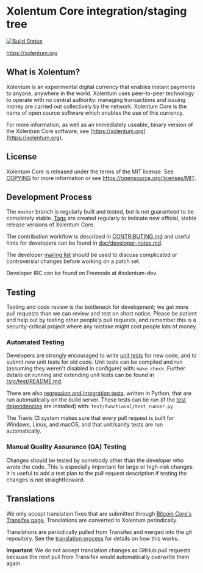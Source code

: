 Xolentum Core integration/staging tree
=====================================

[![Build Status](https://travis-ci.org/xolentum-project/xolentum.svg?branch=master)](https://travis-ci.org/xolentum-project/xolentum)

https://xolentum.org

What is Xolentum?
----------------

Xolentum is an experimental digital currency that enables instant payments to
anyone, anywhere in the world. Xolentum uses peer-to-peer technology to operate
with no central authority: managing transactions and issuing money are carried
out collectively by the network. Xolentum Core is the name of open source
software which enables the use of this currency.

For more information, as well as an immediately useable, binary version of
the Xolentum Core software, see [https://xolentum.org](https://xolentum.org).

License
-------

Xolentum Core is released under the terms of the MIT license. See [COPYING](COPYING) for more
information or see https://opensource.org/licenses/MIT.

Development Process
-------------------

The `master` branch is regularly built and tested, but is not guaranteed to be
completely stable. [Tags](https://github.com/xolentum-project/xolentum/tags) are created
regularly to indicate new official, stable release versions of Xolentum Core.

The contribution workflow is described in [CONTRIBUTING.md](CONTRIBUTING.md)
and useful hints for developers can be found in [doc/developer-notes.md](doc/developer-notes.md).

The developer [mailing list](https://groups.google.com/forum/#!forum/xolentum-dev)
should be used to discuss complicated or controversial changes before working
on a patch set.

Developer IRC can be found on Freenode at #xolentum-dev.

Testing
-------

Testing and code review is the bottleneck for development; we get more pull
requests than we can review and test on short notice. Please be patient and help out by testing
other people's pull requests, and remember this is a security-critical project where any mistake might cost people
lots of money.

### Automated Testing

Developers are strongly encouraged to write [unit tests](src/test/README.md) for new code, and to
submit new unit tests for old code. Unit tests can be compiled and run
(assuming they weren't disabled in configure) with: `make check`. Further details on running
and extending unit tests can be found in [/src/test/README.md](/src/test/README.md).

There are also [regression and integration tests](/test), written
in Python, that are run automatically on the build server.
These tests can be run (if the [test dependencies](/test) are installed) with: `test/functional/test_runner.py`

The Travis CI system makes sure that every pull request is built for Windows, Linux, and macOS, and that unit/sanity tests are run automatically.

### Manual Quality Assurance (QA) Testing

Changes should be tested by somebody other than the developer who wrote the
code. This is especially important for large or high-risk changes. It is useful
to add a test plan to the pull request description if testing the changes is
not straightforward.

Translations
------------

We only accept translation fixes that are submitted through [Bitcoin Core's Transifex page](https://www.transifex.com/projects/p/bitcoin/).
Translations are converted to Xolentum periodically.

Translations are periodically pulled from Transifex and merged into the git repository. See the
[translation process](doc/translation_process.md) for details on how this works.

**Important**: We do not accept translation changes as GitHub pull requests because the next
pull from Transifex would automatically overwrite them again.
